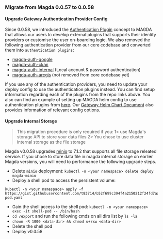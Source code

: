 ### Migrate from Magda 0.0.57 to 0.0.58

#### Upgrade Gateway Authentication Provider Config

Since 0.0.58, we introduced the [Authentication Plugin](https://github.com/magda-io/magda/blob/master/docs/docs/authentication-plugin-spec.md) concept to MAGDA that allows our users to develop external plugins that supports their identity providers or customise the user on-boarding logic. We also removed the following authentication provider from our core codebase and converted them into `authentication plugins`:

-   [magda-auth-google](https://github.com/magda-io/magda-auth-google)
-   [magda-auth-ckan](https://github.com/magda-io/magda-auth-ckan)
-   [magda-auth-internal](https://github.com/magda-io/magda-auth-internal) (Local account & password authentication)
-   [magda-auth-arcgis](https://github.com/magda-io/magda-auth-arcgis) (not removed from core codebase yet)

If you use any of the authentication providers, you need to update your deploy config to use the authentication plugins instead. You can find setup information regarding each of the plugins from the repo links above. You also can find an example of setting up MAGDA helm config to use authentication plugins from [here](https://github.com/magda-io/magda/commit/ddba7183d6195d4cd99c8c0b0cf0b08a78552b1e). Our [Gateway Helm Chart Document](https://github.com/magda-io/magda/blob/master/deploy/helm/internal-charts/gateway/README.md) also provides information of relevant config options.

#### Upgrade Internal Storage

> This migration procedure is only required if you:
> 1> use Magda's storage API to store your data files
> 2> You chose to use cluster internal storage as the file storage

Magda v0.0.58 upgrades [minio](https://github.com/minio/charts) to 7.1.2 that supports all file storage releated service. If you chose to store data file in magda internal storage on earlier Magda versions, you will need to performance the following upgrade steps.

-   Delete `minio` deployment: `kubectl -n <your namespace> delete deploy magda-minio`
-   Deploy a shell pod to access the persistent volume:

```
kubectl -n <your namespace> apply -f https://gist.githubusercontent.com/t83714/b52f699c394f4a2150212f24fd7aa4fa/raw/b7d5784b1ef6d39ce542b3b998f136d9d08e3fd9/shell-pod.yaml
```

-   Gain the shell access to the shell pod: `kubectl -n <your namespace> exec -it shell-pod -- /bin/bash`
-   `cd /export` and run the following cmds on all dirs list by `ls -la`
-   `chown -R 1000 <data-dir> && chmod u+rxw <data-dir>`
-   Delete the shell pod
-   Deploy v0.0.58
